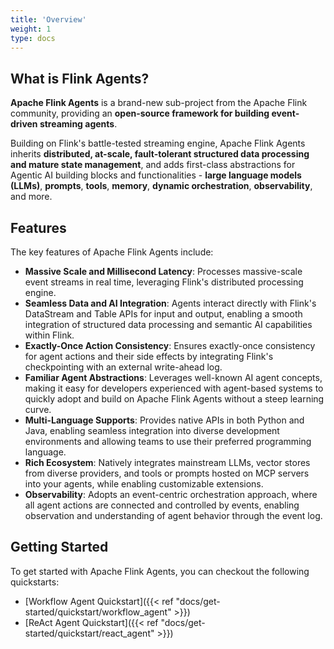 ```yaml
---
title: 'Overview'
weight: 1
type: docs
---
```

<!--
Licensed to the Apache Software Foundation (ASF) under one
or more contributor license agreements.  See the NOTICE file
distributed with this work for additional information
regarding copyright ownership.  The ASF licenses this file
to you under the Apache License, Version 2.0 (the
"License"); you may not use this file except in compliance
with the License.  You may obtain a copy of the License at

  http://www.apache.org/licenses/LICENSE-2.0

Unless required by applicable law or agreed to in writing,
software distributed under the License is distributed on an
"AS IS" BASIS, WITHOUT WARRANTIES OR CONDITIONS OF ANY
KIND, either express or implied.  See the License for the
specific language governing permissions and limitations
under the License.
-->

## What is Flink Agents?

**Apache Flink Agents** is a brand-new sub-project from the Apache Flink community, providing an **open-source framework for building event-driven streaming agents**.

Building on Flink's battle-tested streaming engine, Apache Flink Agents inherits **distributed, at-scale, fault-tolerant structured data processing and mature state management**, and adds first-class abstractions for Agentic AI building blocks and functionalities - **large language models (LLMs)**, **prompts**, **tools**, **memory**, **dynamic orchestration**, **observability**, and more.

## Features

The key features of Apache Flink Agents include:
- **Massive Scale and Millisecond Latency**: Processes massive-scale event streams in real time, leveraging Flink's distributed processing engine.
- **Seamless Data and AI Integration**: Agents interact directly with Flink's DataStream and Table APIs for input and output, enabling a smooth integration of structured data processing and semantic AI capabilities within Flink.
- **Exactly-Once Action Consistency**: Ensures exactly-once consistency for agent actions and their side effects by integrating Flink's checkpointing with an external write-ahead log.
- **Familiar Agent Abstractions**: Leverages well-known AI agent concepts, making it easy for developers experienced with agent-based systems to quickly adopt and build on Apache Flink Agents without a steep learning curve.
- **Multi-Language Supports**: Provides native APIs in both Python and Java, enabling seamless integration into diverse development environments and allowing teams to use their preferred programming language.
- **Rich Ecosystem**: Natively integrates mainstream LLMs, vector stores from diverse providers, and tools or prompts hosted on MCP servers into your agents, while enabling customizable extensions.
- **Observability**: Adopts an event-centric orchestration approach, where all agent actions are connected and controlled by events, enabling observation and understanding of agent behavior through the event log.

## Getting Started

To get started with Apache Flink Agents, you can checkout the following quickstarts:

- [Workflow Agent Quickstart]({{< ref "docs/get-started/quickstart/workflow_agent" >}})
- [ReAct Agent Quickstart]({{< ref "docs/get-started/quickstart/react_agent" >}})
